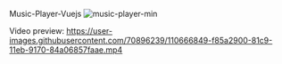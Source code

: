 Music-Player-Vuejs
![music-player-min](https://user-images.githubusercontent.com/70896239/110666466-a6190800-81c9-11eb-9515-e8a24bfbecf0.png)

Video preview:
https://user-images.githubusercontent.com/70896239/110666849-f85a2900-81c9-11eb-9170-84a06857faae.mp4

